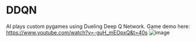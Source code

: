 # DDQN
AI plays custom pygames using Dueling Deep Q Network.
Game demo here: https://www.youtube.com/watch?v=-guH_mEOpxQ&t=40s
![image](https://user-images.githubusercontent.com/56802713/190021178-7145988b-8936-4c20-9c81-b027b08b7c06.png)

